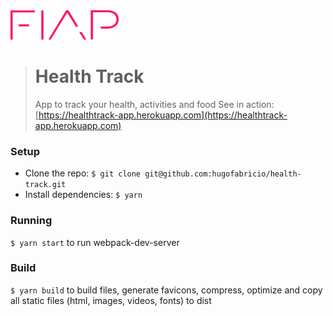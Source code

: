<img src="https://raw.githubusercontent.com/hugofabricio/health-track/develop/frontend/src/images/fiap.png" width="173" height="47" />

> # Health Track
>
> App to track your health, activities and food
> See in action: [https://healthtrack-app.herokuapp.com](https://healthtrack-app.herokuapp.com)

### Setup

- Clone the repo: `$ git clone git@github.com:hugofabricio/health-track.git`
- Install dependencies: `$ yarn`

### Running

`$ yarn start` to run webpack-dev-server

### Build

`$ yarn build` to build files, generate favicons, compress, optimize and copy all static files (html, images, videos, fonts) to dist
